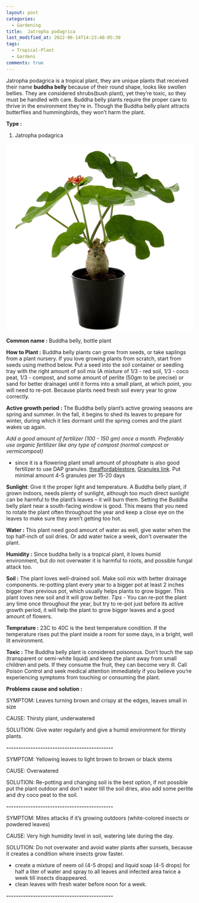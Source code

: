 ```yaml
---
layout: post
categories:
  - Gardening
title:  Jatropha podagrica
last_modified_at: 2022-06-14T14:23:48-05:30
tags:   
  - Tropical-Plant
  - Gardens
comments: true
---
```


Jatropha podagrica is a tropical plant, they are unique plants that received their name **buddha belly** because of their round shape, looks like swollen bellies. They are considered shrubs(bush plant), yet they’re toxic, so they must be handled with care. Buddha belly plants require the proper care to thrive in the environment they’re in.
Though the Buddha belly plant attracts butterflies and hummingbirds, they won’t harm the plant.

**Type :**

1) Jatropha podagrica

![Photo 1: Jatropha podagrica](/assets/buddhabelly_1.jpeg)

**Common name :** Buddha belly, bottle plant

**How to Plant :**
Buddha belly plants can grow from seeds, or take saplings from a plant nursery.
If you love growing plants from scratch, start from seeds using method below.
Put a seed into the soil container or seedling tray with the right amount of soil mix (A mixture of 1/3 - red soil, 1/3 - coco peat, 1/3 - compost, and some amount of perlite (50gm to be precise) or sand for better drainage)
until it forms into a small plant, at which point, you will need to re-pot. Because plants need fresh soil every year to grow correctly.

**Active growth period :** The Buddha belly plant’s active growing seasons are spring and summer. In the fall, it begins to shed its leaves to prepare for winter, during which it lies dormant until the spring comes and the plant wakes up again.

*Add a good amount of fertilizer (100 - 150 gm) once a month. Preferably use organic fertilizer like any type of compost (normal compost or vermicompost)*
 - since it is a flowering plant small amount of phosphate is also good fertilizer to use DAP granules. [theaffordablestore](https://theaffordableorganicstore.idevaffiliate.com/644.html), [Granules link](https://theaffordableorganicstore.com/product/dap-phosphate-granules/). Put minimal amount 4-5 granules per 15-20 days

**Sunlight**: Give it the proper light and temperature. A Buddha belly plant, if grown indoors, needs plenty of sunlight, although too much direct sunlight can be harmful to the plant’s leaves – it will burn them. Setting the Buddha belly plant near a south-facing window is good. This means that you need to rotate the plant often throughout the year and keep a close eye on the leaves to make sure they aren’t getting too hot.

**Water :** This plant need good amount of water as well, give water when the top half-inch of soil dries. Or add water twice a week, don't overwater the plant.

**Humidity :** Since buddha belly is a tropical plant, it loves humid environment, but do not overwater it is harmful to roots, and possible fungal attack too.

**Soil :** The plant loves well-drained soil. Make soil mix with better drainage components. re-potting plant every year to a bigger pot at least 2 inches bigger than previous pot, which usually helps plants to grow bigger. This plant loves new soil and it will grow better.
*Tips -* You can re-pot the plant any time once throughout the year, but try to re-pot just before its active growth period, it will help the plant to grow bigger leaves and a good amount of flowers.

**Temprature :** 23C to 40C is the best temperature condition. If the temperature rises put the plant inside a room for some days, in a bright, well lit environment.

**Toxic :** The Buddha belly plant is considered poisonous. Don’t touch the sap (transparent or semi-white liquid) and keep the plant away from small children and pets. If they consume the fruit, they can become very ill. 
Call Poison Control and seek medical attention immediately if you believe you’re experiencing symptoms from touching or consuming the plant.

**Problems cause and solution :**

SYMPTOM: Leaves turning brown and crispy at the edges, leaves small in size

CAUSE: Thirsty plant, underwatered

SOLUTION: Give water regularly and give a humid environment for thirsty plants.

**--------------------------------------------**

SYMPTOM: Yellowing leaves to light brown to brown or black stems

CAUSE: Overwatered

SOLUTION: Re-potting and changing soil is the best option, if not possible put the plant outdoor and don't water till the soil dries, also add some perlite and dry coco peat to the soil.

**--------------------------------------------**

SYMPTOM: Mites attacks if it’s growing outdoors (white-colored insects or powdered leaves)

CAUSE: Very high humidity level in soil, watering late during the day.

SOLUTION: Do not overwater and avoid water plants after sunsets, because it creates a condition where insects grow faster.
   - create a mixture of neem oil (4-5 drops) and liquid soap (4-5 drops) for half a liter of water and spray to all leaves and infected area twice a week till insects disappeared.
   - clean leaves with fresh water before noon for a week.

**--------------------------------------------**